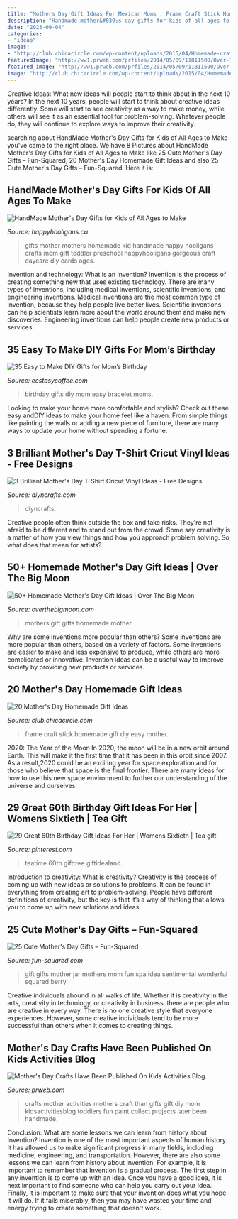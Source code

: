 ```yaml
---
title: "Mothers Day Gift Ideas For Mexican Moms : Frame Craft Stick Homemade Gift Diy Easy Mother"
description: "Handmade mother&#039;s day gifts for kids of all ages to make"
date: "2023-09-04"
categories:
- "ideas"
images:
- "http://club.chicacircle.com/wp-content/uploads/2015/04/Homemade-craft-stick-frame-kidscraft-@clubchicacircle.jpg"
featuredImage: "http://ww1.prweb.com/prfiles/2014/05/09/11811500/Over-75-Mothers-Day-Crafts-And-Activities-For-Kids.jpg"
featured_image: "http://ww1.prweb.com/prfiles/2014/05/09/11811500/Over-75-Mothers-Day-Crafts-And-Activities-For-Kids.jpg"
image: "http://club.chicacircle.com/wp-content/uploads/2015/04/Homemade-craft-stick-frame-kidscraft-@clubchicacircle.jpg"
---
```



Creative Ideas: What new ideas will people start to think about in the next 10 years?
In the next 10 years, people will start to think about creative ideas differently. Some will start to see creativity as a way to make money, while others will see it as an essential tool for problem-solving. Whatever people do, they will continue to explore ways to improve their creativity.

	

		
searching about HandMade Mother&#039;s Day Gifts for Kids of All Ages to Make you've came to the right place. We have 8 Pictures about HandMade Mother&#039;s Day Gifts for Kids of All Ages to Make like 25 Cute Mother&#039;s Day Gifts – Fun-Squared, 20 Mother&#039;s Day Homemade Gift Ideas and also 25 Cute Mother&#039;s Day Gifts – Fun-Squared. Here it is:
		
    
## HandMade Mother&#039;s Day Gifts For Kids Of All Ages To Make

<img loading=lazy src="http://happyhooligans.ca/wp-content/uploads/2015/04/Gorgeous-Kid-Made-Mothers-Day-Gifts-Happy-Hooligans-copy.jpg" onerror="this.onerror=null;this.src='https://tse4.mm.bing.net/th?id=OIP.xLzWRZu_6Xpv7I06TJrQGwHaLH&amp;pid=15.1';" alt="HandMade Mother&#039;s Day Gifts for Kids of All Ages to Make">

_Source: happyhooligans.ca_

>gifts mother mothers homemade kid handmade happy hooligans crafts mom gift toddler preschool happyhooligans gorgeous craft daycare diy cards ages. 

	

Invention and technology: What is an invention?
Invention is the process of creating something new that uses existing technology. There are many types of inventions, including medical inventions, scientific inventions, and engineering inventions. Medical inventions are the most common type of invention, because they help people live better lives. Scientific inventions can help scientists learn more about the world around them and make new discoveries. Engineering inventions can help people create new products or services.

    
## 35 Easy To Make DIY Gifts For Mom’s Birthday

<img loading=lazy src="https://i2.wp.com/www.ecstasycoffee.com/wp-content/uploads/2017/04/bracelet.jpg?resize=750%2C610" onerror="this.onerror=null;this.src='https://tse1.mm.bing.net/th?id=OIP.oCVBHYwOtKVOMj0XcYASbQHaGB&amp;pid=15.1';" alt="35 Easy to Make DIY Gifts for Mom’s Birthday">

_Source: ecstasycoffee.com_

>birthday gifts diy mom easy bracelet moms. 

	

Looking to make your home more comfortable and stylish? Check out these easy andDIY ideas to make your home feel like a haven. From simple things like painting the walls or adding a new piece of furniture, there are many ways to update your home without spending a fortune.

    
## 3 Brilliant Mother&#039;s Day T-Shirt Cricut Vinyl Ideas - Free Designs

<img loading=lazy src="https://cdn.diyncrafts.com/wp-content/uploads/2021/04/Mothers-Day-TShirts-10.jpg" onerror="this.onerror=null;this.src='https://tse2.mm.bing.net/th?id=OIP.EmWEwgM_sPd9gGbNYK55JwHaLH&amp;pid=15.1';" alt="3 Brilliant Mother&#039;s Day T-Shirt Cricut Vinyl Ideas - Free Designs">

_Source: diyncrafts.com_

>diyncrafts. 

	

Creative people often think outside the box and take risks. They're not afraid to be different and to stand out from the crowd. Some say creativity is a matter of how you view things and how you approach problem solving. So what does that mean for artists?

    
## 50+ Homemade Mother&#039;s Day Gift Ideas | Over The Big Moon

<img loading=lazy src="https://i1.wp.com/overthebigmoon.com/wp-content/uploads/2019/05/mothers-day-gifts.jpg?fit=1040%2C1560&amp;ssl=1" onerror="this.onerror=null;this.src='https://tse3.mm.bing.net/th?id=OIP.6PTmmp3LJE0cVWXxL4QUHQHaLH&amp;pid=15.1';" alt="50+ Homemade Mother&#039;s Day Gift Ideas | Over The Big Moon">

_Source: overthebigmoon.com_

>mothers gift gifts homemade mother. 

	

Why are some inventions more popular than others?
Some inventions are more popular than others, based on a variety of factors. Some inventions are easier to make and less expensive to produce, while others are more complicated or innovative. Invention ideas can be a useful way to improve society by providing new products or services.

    
## 20 Mother&#039;s Day Homemade Gift Ideas

<img loading=lazy src="http://club.chicacircle.com/wp-content/uploads/2015/04/Homemade-craft-stick-frame-kidscraft-@clubchicacircle.jpg" onerror="this.onerror=null;this.src='https://tse1.mm.bing.net/th?id=OIP.l_AyMwOvAlZPykU4uPY4GwHaJ7&amp;pid=15.1';" alt="20 Mother&#039;s Day Homemade Gift Ideas">

_Source: club.chicacircle.com_

>frame craft stick homemade gift diy easy mother. 

	

2020: The Year of the Moon
In 2020, the moon will be in a new orbit around Earth. This will make it the first time that it has been in this orbit since 2007. As a result,2020 could be an exciting year for space exploration and for those who believe that space is the final frontier. There are many ideas for how to use this new space environment to further our understanding of the universe and ourselves.

    
## 29 Great 60th Birthday Gift Ideas For Her | Womens Sixtieth | Tea Gift

<img loading=lazy src="https://i.pinimg.com/736x/f9/02/5f/f9025fd86f5dd1b695ab76902f31d31e--birthday-gifts-for-women-th-birthday-gifts.jpg" onerror="this.onerror=null;this.src='https://tse2.mm.bing.net/th?id=OIP.TewoAUC-dZcRvAeVCfbNAAHaHa&amp;pid=15.1';" alt="29 Great 60th Birthday Gift Ideas For Her | Womens Sixtieth | Tea gift">

_Source: pinterest.com_

>teatime 60th gifttree giftidealand. 

	

Introduction to creativity: What is creativity?
Creativity is the process of coming up with new ideas or solutions to problems. It can be found in everything from creating art to problem-solving. People have different definitions of creativity, but the key is that it’s a way of thinking that allows you to come up with new solutions and ideas.

    
## 25 Cute Mother&#039;s Day Gifts – Fun-Squared

<img loading=lazy src="https://i0.wp.com/fun-squared.com/wp-content/uploads/2018/04/Mothers-Day-Gift-Idea.png?resize=1200%2C1671&amp;ssl=1" onerror="this.onerror=null;this.src='https://tse1.mm.bing.net/th?id=OIP.7dYDyH3wE6zt1uAI7KqtOwHaKU&amp;pid=15.1';" alt="25 Cute Mother&#039;s Day Gifts – Fun-Squared">

_Source: fun-squared.com_

>gift gifts mother jar mothers mom fun spa idea sentimental wonderful squared berry. 

	

Creative individuals abound in all walks of life. Whether it is creativity in the arts, creativity in technology, or creativity in business, there are people who are creative in every way. There is no one creative style that everyone experiences. However, some creative individuals tend to be more successful than others when it comes to creating things.

    
## Mother&#039;s Day Crafts Have Been Published On Kids Activities Blog

<img loading=lazy src="http://ww1.prweb.com/prfiles/2014/05/09/11811500/Over-75-Mothers-Day-Crafts-And-Activities-For-Kids.jpg" onerror="this.onerror=null;this.src='https://tse2.mm.bing.net/th?id=OIP.BeiChGO7R1ZWoKDHPNPcrAHaLH&amp;pid=15.1';" alt="Mother&#039;s Day Crafts Have Been Published On Kids Activities Blog">

_Source: prweb.com_

>crafts mother activities mothers craft than gifts gift diy mom kidsactivitiesblog toddlers fun paint collect projects later been handmade. 

	

Conclusion: What are some lessons we can learn from history about Invention?
Invention is one of the most important aspects of human history. It has allowed us to make significant progress in many fields, including medicine, engineering, and transportation. However, there are also some lessons we can learn from history about Invention. For example, it is important to remember that Invention is a gradual process. The first step in any invention is to come up with an idea. Once you have a good idea, it is next important to find someone who can help you carry out your idea. Finally, it is important to make sure that your invention does what you hope it will do. If it fails miserably, then you may have wasted your time and energy trying to create something that doesn't work.


